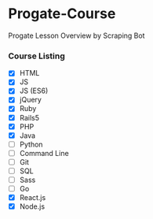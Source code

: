 # Progate-Course
Progate Lesson Overview by Scraping Bot

### Course Listing
- [x] HTML
- [x] JS
- [x] JS (ES6)
- [x] jQuery
- [x] Ruby
- [x] Rails5
- [x] PHP
- [x] Java
- [ ] Python
- [ ] Command Line
- [ ] Git
- [ ] SQL
- [ ] Sass
- [ ] Go
- [x] React.js
- [x] Node.js
